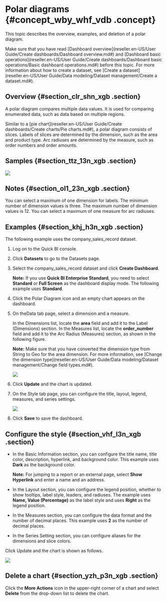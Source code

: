 # Polar diagrams {#concept_wby_whf_vdb .concept}

This topic describes the overview, examples, and deletion of a polar diagram.

Make sure that you have read [Dashboard overview](reseller.en-US/User Guide/Create dashboards/Dashboard overview.md#) and [Dashboard basic operations](reseller.en-US/User Guide/Create dashboards/Dashboard basic operations/Basic dashboard operations.md#) before this topic. For more information about how to create a dataset, see [Create a dataset](reseller.en-US/User Guide/Data modeling/Dataset management/Create a dataset.md#).

## Overview {#section_clr_shn_xgb .section}

A polar diagram compares multiple data values. It is used for comparing enumerated data, such as data based on multiple regions.

Similar to a [pie chart](reseller.en-US/User Guide/Create dashboards/Create charts/Pie charts.md#), a polar diagram consists of slices. Labels of slices are determined by the dimension, such as the area and product type. Arc radiuses are determined by the measure, such as order numbers and order amounts.

## Samples {#section_ttz_13n_xgb .section}

![](http://static-aliyun-doc.oss-cn-hangzhou.aliyuncs.com/assets/img/9139/156404664939657_en-US.png)

## Notes {#section_ol1_23n_xgb .section}

You can select a maximum of one dimension for labels. The minimum number of dimension values is three. The maximum number of dimension values is 12. You can select a maximum of one measure for arc radiuses.

## Examples {#section_khj_h3n_xgb .section}

The following example uses the company\_sales\_record dataset.

1.  Log on to the Quick BI console.
2.  Click **Datasets** to go to the Datasets page.
3.  Select the company\_sales\_record dataset and click **Create Dashboard**.

    **Note:** If you use **Quick BI Enterprise Standard**, you need to select **Standard** or **Full Screen** as the dashboard display mode. The following example uses **Standard**.

4.  Click the Polar Diagram icon and an empty chart appears on the dashboard.
5.  On theData tab page, select a dimension and a measure.

    In the Dimensions list, locate the **area** field and add it to the Label \(Dimensions\) section. In the Measures list, locate the **order\_number** field and add it to the Arc Radius \(Measures\) section, as shown in the following figure.

    **Note:** Make sure that you have converted the dimension type from String to Geo for the area dimension. For more information, see [Change the dimension type](reseller.en-US/User Guide/Data modeling/Dataset management/Change field types.md#).

    ![](http://static-aliyun-doc.oss-cn-hangzhou.aliyuncs.com/assets/img/9139/15640466491816_en-US.png)

6.  Click **Update** and the chart is updated.
7.  On the Style tab page, you can configure the title, layout, legend, measures, and series settings.

    ![](http://static-aliyun-doc.oss-cn-hangzhou.aliyuncs.com/assets/img/9139/15640466491817_en-US.png)

8.  Click **Save** to save the dashboard.

## Configure the style {#section_vhf_l3n_xgb .section}

-   In the Basic Information section, you can configure the title name, title color, description, hyperlink, and background color. This example uses **Dark** as the background color.

    **Note:** For jumping to a report or an external page, select **Show Hyperlink** and enter a name and an address.

-   In the Layout section, you can configure the legend position, whether to show tooltips, label style, leaders, and radiuses. The example uses **Name, Value \(Percentage\)** as the label style and uses **Right** as the legend position.
-   In the Measures section, you can configure the data format and the number of decimal places. This example uses **2** as the number of decimal places.
-   In the Series Setting section, you can configure aliases for the dimensions and slice colors.

Click Update and the chart is shown as follows.

![](http://static-aliyun-doc.oss-cn-hangzhou.aliyuncs.com/assets/img/9139/156404664933800_en-US.png)

## Delete a chart {#section_yzh_p3n_xgb .section}

Click the **More Actions** icon in the upper-right corner of a chart and select **Delete** from the drop-down list to delete the chart.

